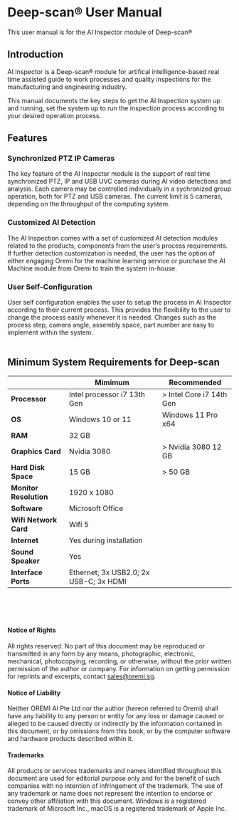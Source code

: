 # Deep-scan&reg; User Manual
This user manual is for the AI Inspector module of Deep-scan&reg;


## Introduction
AI Inspector is a Deep-scan&reg; module for artifical intelligence-based real time assisted guide to work processes and quality inspections for the manufacturing and engineering industry.

This manual documents the key steps to get the AI Inspection system up and running, set the system up to run the inspection process according to your desired operation process.
<br/>

## Features
### Synchronized PTZ IP Cameras

The key feature of the AI Inspector module is the support of real time synchronized PTZ, IP and USB UVC cameras during AI video detections and analysis.
Each camera may be controlled individually in a sychronized group operation, both for PTZ and USB cameras. The current limit is 5 cameras, depending on the throughput of the computing system. 

### Customized AI Detection
The AI Inspection comes with a set of customized AI detection modules related to the products, components from the user’s process requirements. 
If further detection customization is needed, the user has the option of either engaging Oremi for the machine learning service or purchase the AI Machine module from Oremi to train the system in-house.

### User Self-Configuration
User self configuration enables the user to setup the process in AI Inspector according to their current process. This provides the flexibility to the user to change the process easily whenever it is needed. Changes such as the process step, camera angle, assembly space, part number are easy to implement within the system.
<br/>
<br/>

## Minimum System Requirements for Deep-scan

|                               | Mimimum                                   | Recommended               |
| ----------------------------- | ----------------------------------------- | ------------------------- |
| **Processor**                 | Intel processor i7 13th Gen               | > Intel Core i7 14th Gen  |
| **OS**                        | Windows 10 or 11                          | Windows 11 Pro x64        |
| **RAM**                       | 32 GB                                     |                           |
| **Graphics Card**             | Nvidia 3080                               | > Nvidia 3080 12 GB       |
| **Hard Disk Space**           | 15 GB                                     | > 50 GB                   |
| **Monitor Resolution**        | 1920 x 1080                               |                           |
| **Software**                  | Microsoft Office                          |                           |
| **Wifi Network Card**         | Wifi 5                                    |                           |
| **Internet**                  | Yes during installation                   |                           |
| **Sound Speaker**             | Yes                                       |                           |
| **Interface Ports**           |Ethernet; 3x USB2.0; 2x USB-C; 3x HDMI     |                           |



<br/><br/><br/>

#### Notice of Rights
All rights reserved. No part of this document may be reproduced or transmitted in any form by any means, photographic, electronic,
mechanical, photocopying, recording, or otherwise, without the prior written permission of the author or company.
For information on getting permission for reprints and excerpts, contact sales@oremi.sg.

#### Notice of Liability
Neither OREMI AI Pte Ltd nor the author (hereon referred to Oremi) shall have any liability to any person or entity for any loss or damage
caused or alleged to be caused directly or indirectly by the information contained in this document, or by omissions
from this book, or by the computer software and hardware products described within it.

#### Trademarks
All products or services trademarks and names identified throughout this document are used for editorial purpose only and for the benefit of such companies with no
intention of infringement of the trademark. The use of any trademark or name does not represent the intention to endorse or convey other affiliation with this document.
Windows is a registered trademark of Microsoft Inc., macOS is a registered trademark of Apple Inc.